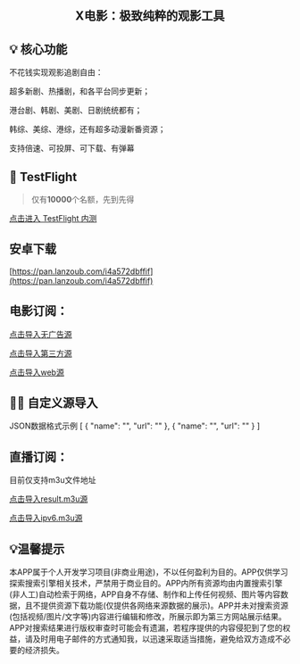 
<h2 align="center">X电影：极致纯粹的观影工具</h2>

## 💡 核心功能

不花钱实现观影追剧自由：

超多新剧、热播剧，和各平台同步更新；

港台剧、韩剧、美剧、日剧统统都有；

韩综、美综、港综，还有超多动漫新番资源；

支持倍速、可投屏、可️下载、有弹幕


##  TestFlight

> 仅有**10000**个名额，先到先得

[点击进入 TestFlight 内测](https://testflight.apple.com/join/hDMYDZ0P)

## 安卓下载

[https://pan.lanzoub.com/i4a572dbffif](https://pan.lanzoub.com/i4a572dbffif)


## 电影订阅：
[点击导入无广告源](https://raw.githubusercontent.com/yyds-m/movie/refs/heads/main/20241129/x.json)

[点击导入第三方源](https://raw.githubusercontent.com/yyds-m/movie/refs/heads/main/20241129/demo.json)

[点击导入web源](https://raw.githubusercontent.com/yyds-m/movie/refs/heads/main/20241129/web.json)

## 👩‍💻 自定义源导入 
JSON数据格式示例
[
  {
    "name": "",
    "url": ""
  },
  {
    "name": "",
    "url": ""
  }
  ]

## 直播订阅：
目前仅支持m3u文件地址

[点击导入result.m3u源](https://raw.githubusercontent.com/Guovin/iptv-api/gd/output/result.m3u)

[点击导入ipv6.m3u源](https://raw.githubusercontent.com/suxuang/myIPTV/main/ipv6.m3u)




## 💡温馨提示
本APP属于个人开发学习项目(非商业用途)，不以任何盈利为目的。APP仅供学习探索搜索引擎相关技术，严禁用于商业目的。APP内所有资源均由内置搜索引擎(非人工)自动检索于网络，APP自身不存储、制作和上传任何视频、图片等内容数据，且不提供资源下载功能(仅提供各网络来源数据的展示)。APP并未对搜索资源(包括视频/图片/文字等)内容进行编辑和修改，所展示即为第三方网站展示结果。APP对搜索结果进行版权审查时可能会有遗漏，若程序提供的内容侵犯到了您的权益，请及时用电子邮件的方式通知我，以迅速采取适当措施，避免给双方造成不必要的经济损失。



              

